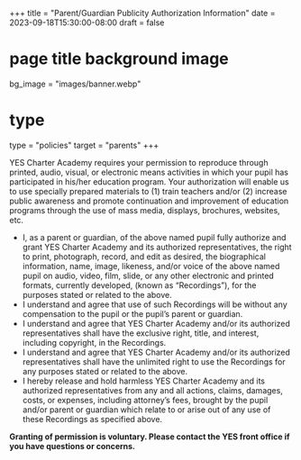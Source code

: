 +++
title = "Parent/Guardian Publicity Authorization Information"
date = 2023-09-18T15:30:00-08:00
draft = false
# page title background image
bg_image = "images/banner.webp"
# type
type = "policies"
target = "parents"
+++

YES Charter Academy requires your permission to reproduce through printed, audio, visual, or electronic means activities in which your pupil has participated in his/her education program. Your authorization will enable us to use specially prepared materials to (1) train teachers and/or (2) increase public awareness and promote continuation and improvement of education programs through the use of mass media, displays, brochures, websites, etc.

- I, as a parent or guardian, of the above named pupil fully authorize and grant YES Charter Academy and its authorized representatives, the right to print, photograph, record, and edit as desired, the biographical information, name, image, likeness, and/or voice of the above named pupil on audio, video, film, slide, or any other electronic and printed formats, currently developed, (known as “Recordings”), for the purposes stated or related to the above.
- I understand and agree that use of such Recordings will be without any compensation to the pupil or the pupil’s parent or guardian.
- I understand and agree that YES Charter Academy and/or its authorized representatives shall have the exclusive right, title, and interest, including copyright, in the Recordings.
- I understand and agree that YES Charter Academy and/or its authorized representatives shall have the unlimited right to use the Recordings for any purposes stated or related to the above.
- I hereby release and hold harmless YES Charter Academy and its authorized representatives from any and all actions, claims, damages, costs, or expenses, including attorney’s fees, brought by the pupil and/or parent or guardian which relate to or arise out of any use of these Recordings as specified above.

**Granting of permission is voluntary. Please contact the YES front office if you have questions or concerns.**

